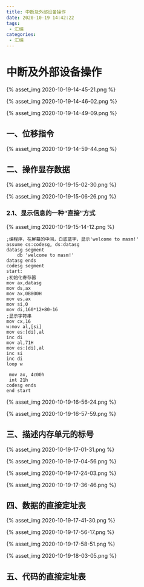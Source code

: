```yaml
---
title: 中断及外部设备操作
date: 2020-10-19 14:42:22
tags:
 - 汇编
categories:
 - 汇编
---
```


# 中断及外部设备操作

{% asset_img 2020-10-19-14-45-21.png %}

{% asset_img 2020-10-19-14-46-02.png %}

{% asset_img 2020-10-19-14-49-09.png %}

## 一、位移指令

{% asset_img 2020-10-19-14-59-44.png %}

## 二、操作显存数据

{% asset_img 2020-10-19-15-02-30.png %}

{% asset_img 2020-10-19-15-06-26.png %}

### 2.1、显示信息的一种“直接”方式

{% asset_img 2020-10-19-15-14-12.png %}

```
;编程序，在屏幕的中间，白底蓝字，显示'welcome to masm!'
assume cs:codesg, ds:datasg
datasg segment
	db 'welcome to masm!'
datasg ends
codesg segment
start:
;初始化寄存器
mov ax,datasg
mov ds,ax
mov ax,0B800H
mov es,ax
mov si,0
mov di,160*12+80-16
;显示字符串
mov cx,16
w:mov al,[si]
mov es:[di],al
inc di
mov al,71H
mov es:[di],al
inc si
inc di
loop w

 mov ax, 4c00h
 int 21h
codesg ends
end start
```

{% asset_img 2020-10-19-16-56-24.png %}

{% asset_img 2020-10-19-16-57-59.png %}


## 三、描述内存单元的标号

{% asset_img 2020-10-19-17-01-31.png %}

{% asset_img 2020-10-19-17-04-56.png %}

{% asset_img 2020-10-19-17-24-03.png %}

{% asset_img 2020-10-19-17-36-46.png %}

## 四、数据的直接定址表

{% asset_img 2020-10-19-17-41-30.png %}

{% asset_img 2020-10-19-17-56-17.png %}

{% asset_img 2020-10-19-17-58-51.png %}

{% asset_img 2020-10-19-18-03-05.png %}

## 五、代码的直接定址表






















